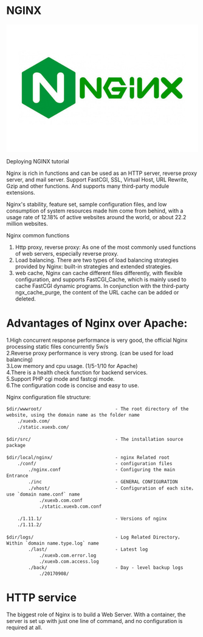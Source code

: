 # NGINX

![image](https://github.com/Simple1912/Docker-php-mysql-apache-Tutorial-osSec1Group10/blob/main/GitHubimg/nginx.jpg)

Deploying NGINX tutorial

Nginx is rich in functions and can be used as an HTTP server, reverse proxy server, and mail server. Support FastCGI, SSL, Virtual Host, URL Rewrite, Gzip and other functions. And supports many third-party module extensions.


Nginx's stability, feature set, sample configuration files, and low consumption of system resources made him come from behind, with a usage rate of 12.18% of active websites around the world, or about 22.2 million websites.


Nginx common functions


1. Http proxy, reverse proxy: As one of the most commonly used functions of web servers, especially reverse proxy.
2. Load balancing.  There are two types of load balancing strategies provided by Nginx: built-in strategies and extended strategies.
3. web cache, Nginx can cache different files differently, with flexible configuration, and supports FastCGI_Cache, which is mainly used to cache FastCGI dynamic programs. In conjunction with the third-party ngx_cache_purge, the content of the URL cache can be added or deleted.

# Advantages of Nginx over Apache:

1.High concurrent response performance is very good, the official Nginx processing static files concurrently 5w/s  
2.Reverse proxy performance is very strong. (can be used for load balancing)  
3.Low memory and cpu usage. (1/5-1/10 for Apache)  
4.There is a health check function for backend services.  
5.Support PHP cgi mode and fastcgi mode.  
6.The configuration code is concise and easy to use.  

Nginx configuration file structure:

```
$dir/wwwroot/                           - The root directory of the website, using the domain name as the folder name
    ./xuexb.com/
    ./static.xuexb.com/

$dir/src/                               - The installation source package

$dir/local/nginx/                       - nginx Related root
    ./conf/                             - configuration files
        ./nginx.conf                    - Configuring the main Entrance
        ./inc                           - GENERAL CONFIGURATION
        ./vhost/                        - Configuration of each site，use `domain name.conf` name
            ./xuexb.com.conf
            ./static.xuexb.com.conf

    ./1.11.1/                           - Versions of nginx
    ./1.11.2/

$dir/logs/                              - Log Related Directory，Within `domain name.type.log` name
        ./last/                         - Latest log
            ./xuexb.com.error.log
            ./xuexb.com.access.log
        ./back/                         - Day - level backup logs
            ./20170908/
```

# HTTP service

The biggest role of Nginx is to build a Web Server. With a container, the server is set up with just one line of command, and no configuration is required at all.


